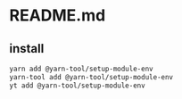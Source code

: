 # README.md

    

## install

```bash
yarn add @yarn-tool/setup-module-env
yarn-tool add @yarn-tool/setup-module-env
yt add @yarn-tool/setup-module-env
```

